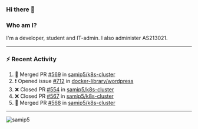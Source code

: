 ### Hi there 👋

### Who am I?
I'm a developer, student and IT-admin. I also administer AS213021.

---
### :zap: Recent Activity
<!--START_SECTION:activity-->
1. 🎉 Merged PR [#569](https://github.com/samip5/k8s-cluster/pull/569) in [samip5/k8s-cluster](https://github.com/samip5/k8s-cluster)
2. ❗️ Opened issue [#712](https://github.com/docker-library/wordpress/issues/712) in [docker-library/wordpress](https://github.com/docker-library/wordpress)
3. ❌ Closed PR [#554](https://github.com/samip5/k8s-cluster/pull/554) in [samip5/k8s-cluster](https://github.com/samip5/k8s-cluster)
4. ❌ Closed PR [#567](https://github.com/samip5/k8s-cluster/pull/567) in [samip5/k8s-cluster](https://github.com/samip5/k8s-cluster)
5. 🎉 Merged PR [#568](https://github.com/samip5/k8s-cluster/pull/568) in [samip5/k8s-cluster](https://github.com/samip5/k8s-cluster)
<!--END_SECTION:activity-->
---

<img align="center" src="https://github-readme-stats.vercel.app/api?username=samip5&show_icons=true" alt="samip5" />
